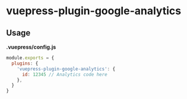 # vuepress-plugin-google-analytics

## Usage

**.vuepress/config.js**
```js
module.exports = {
  plugins: {
    'vuepress-plugin-google-analytics': {
      id: 12345 // Analytics code here
    },
  }
}
```